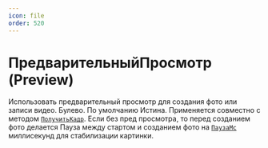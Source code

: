 ```yaml
---
icon: file
order: 520
---
```


# ПредварительныйПросмотр (Preview)

Использовать предварительный просмотр для создания фото или записи видео. Булево. По умолчанию Истина. Применяется совместно с методом [`ПолучитьКадр`](ПустаяСсылка). Если без пред просмотра, то перед созданием фото делается Пауза между стартом и созданием фото на [`ПаузаМс`](ПустаяСсылка) миллисекунд для стабилизации картинки.
